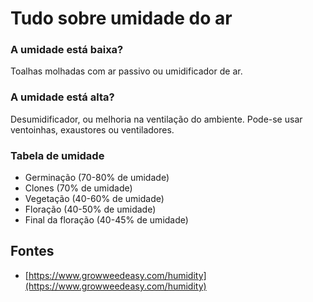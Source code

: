 # Tudo sobre umidade do ar

### A umidade está baixa?

Toalhas molhadas com ar passivo ou umidificador de ar.

### A umidade está alta? 

Desumidificador, ou melhoria na ventilação do ambiente. Pode-se usar ventoinhas, exaustores ou ventiladores.

### Tabela de umidade
* Germinação (70-80% de umidade)
* Clones (70% de umidade)
* Vegetação (40-60% de umidade)
* Floração (40-50% de umidade)
* Final da floração (40-45% de umidade)

## Fontes
* [https://www.growweedeasy.com/humidity](https://www.growweedeasy.com/humidity)
